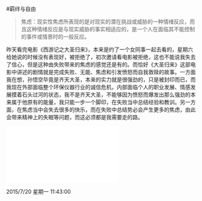 #羁绊与自由

>焦虑：现实性焦虑所表现的是对现实的潜在挑战或威胁的一种情绪反应，而且这种情绪反应是与现实威胁的事实相适应的，是一个人在面临其不能控制的事件或情景时的一般反应。

昨天看完电影《西游记之大圣归来》，本来是约了一个女同事一起去看的，星期六给她说的时候没有表现好，被拒绝了，初次邀请看电影被拒绝，这也不能说我失去了信心，但是这种由失败带来的焦虑的感觉还是有的。而恰好《大圣归来》这部电影中讲述的剧情就是完成失败、无能、焦虑和引发愤怒而自我救赎的故事。一方面我在想，孙悟空毕竟是齐天大圣，本来的实力就是很强劲的，只是被封印而已，而我现在外部面临整个环保仪器行业的诚信危机，内部面临个人的职业发展、情感发展摸着石头过河的状态，我不是齐天大圣，不能够因为愤怒而爆发出那么强劲的本来属于他原有的能量，我只能一步一个脚印，在失败当中总结经验和教训。另一方面，在焦虑当中会失去很多的快乐，而在失败中总结势必会产生更多的焦虑，由此会带来精神上的失眠等问题，而这必须都是我需要走的路。

<embed src="../music/平凡之路.mp3" autostart="true" loop="4"></embed>

2015/7/20 星期一 11:43:00 


